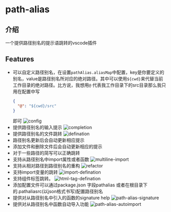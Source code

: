 # path-alias 
## 介绍
一个提供路径别名的提示语跳转的vscode插件

## Features
  - 可以自定义路径别名，在设置`pathAlias.aliasMap`中配置，key是你要定义的别名，value是路径别名所对应的绝对路径。其中可以使用`${cwd}`来代替当前工作目录的绝对路径。比方说，我想用`@` 代表我工作目录下的src目录那么我只用在配置中写
    ```json
    {
      "@": "${cwd}/src"
    }
    ```
    即可
    ![config](https://vuethisstore.flatpeach.xyz/path-alias-config.gif)
  - 提供路径别名的输入提示
    ![completion](https://vuethisstore.flatpeach.xyz/path-alias-completion.gif)
  - 提供路径别名的文件跳转
    ![defination](https://vuethisstore.flatpeach.xyz/path-alias-defination.gif)
  -  路径别名更新后会自动更新相应提示
  - 添加文件和删除文件后会自动更新相应的提示
  - 对于一些路径的简写可以正确跳转
  - 支持从路径别名中import属性或者函数
    ![multiline-import](https://vuethisstore.flatpeach.xyz/path-alias-multiline-import.gif)
  - 支持从相对路径到路径别名的重构
    ![refactor](https://vuethisstore.flatpeach.xyz/path-alias-refactor.gif)
  - 支持import变量的跳转
    ![import-defination](https://vuethisstore.flatpeach.xyz/path-alias-import-defination.gif)
  - 支持组件标签跳转。
  ![html-tag-defination](https://vuethisstore.flatpeach.xyz/html-tag-defination.gif)
  - 添加配置文件可以通过package.json 字段pathalias 或者在根目录下的.pathaliasrc(以json格式书写)配置路径别名
  - 提供对从路径别名中引入的函数的signature help 
  ![path-alias-signature](https://vuethisstore.flatpeach.xyz/pathaliassignature.gif)
  - 提供对从路径别名中函数自动导入功能
  ![path-alias-autoimport](https://vuethisstore.flatpeach.xyz/path-alias-autoimport2.gif)